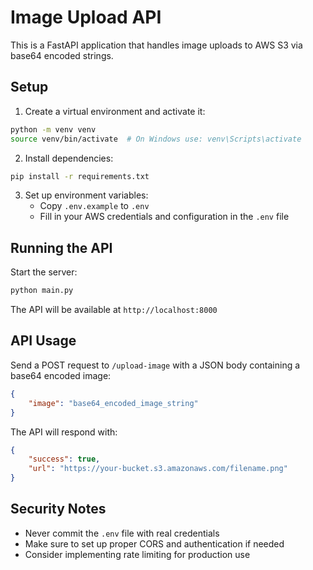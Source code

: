 # Image Upload API

This is a FastAPI application that handles image uploads to AWS S3 via base64 encoded strings.

## Setup

1. Create a virtual environment and activate it:
```bash
python -m venv venv
source venv/bin/activate  # On Windows use: venv\Scripts\activate
```

2. Install dependencies:
```bash
pip install -r requirements.txt
```

3. Set up environment variables:
   - Copy `.env.example` to `.env`
   - Fill in your AWS credentials and configuration in the `.env` file

## Running the API

Start the server:
```bash
python main.py
```

The API will be available at `http://localhost:8000`

## API Usage

Send a POST request to `/upload-image` with a JSON body containing a base64 encoded image:

```json
{
    "image": "base64_encoded_image_string"
}
```

The API will respond with:
```json
{
    "success": true,
    "url": "https://your-bucket.s3.amazonaws.com/filename.png"
}
```

## Security Notes

- Never commit the `.env` file with real credentials
- Make sure to set up proper CORS and authentication if needed
- Consider implementing rate limiting for production use 